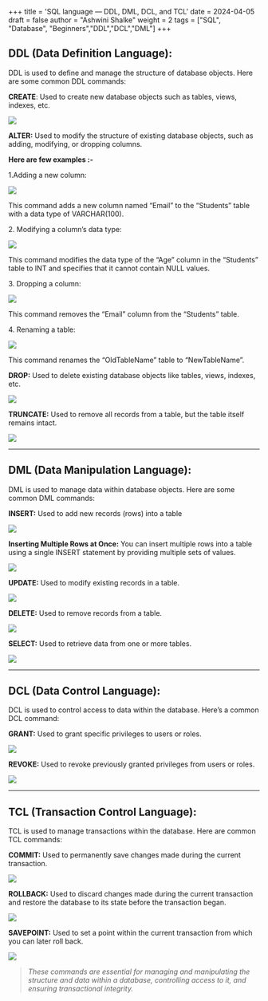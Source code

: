 +++
title = 'SQL language — DDL, DML, DCL, and TCL'
date = 2024-04-05
draft = false
author = "Ashwini Shalke"
weight = 2
tags = ["SQL", "Database", "Beginners","DDL","DCL","DML"]
+++

## DDL (Data Definition Language):

DDL is used to define and manage the structure of database objects. Here are some common DDL commands:

  

**CREATE**: Used to create new database objects such as tables, views, indexes, etc.

![](https://miro.medium.com/v2/resize:fit:1400/1*Mf9vT1po8ze3gWy8_zHVdw.png)

**ALTER:** Used to modify the structure of existing database objects, such as adding, modifying, or dropping columns.

**Here are few examples :-**

1.Adding a new column:

![](https://miro.medium.com/v2/resize:fit:1400/1*_St1Rak7m7KLCe4icjAkAg.png)

This command adds a new column named “Email” to the “Students” table with a data type of VARCHAR(100).

2\. Modifying a column’s data type:

![](https://miro.medium.com/v2/resize:fit:1400/1*pwv2wfs-Ac9M3l1d3NisrQ.png)

This command modifies the data type of the “Age” column in the “Students” table to INT and specifies that it cannot contain NULL values.

3\. Dropping a column:

![](https://miro.medium.com/v2/resize:fit:1400/1*rlVAOnh6HCNZviy6uofBbg.png)

This command removes the “Email” column from the “Students” table.

4\. Renaming a table:

![](https://miro.medium.com/v2/resize:fit:1400/1*wQNJddQxy2ig_eNlMgflnA.png)

This command renames the “OldTableName” table to “NewTableName”.

**DROP:** Used to delete existing database objects like tables, views, indexes, etc.

![](https://miro.medium.com/v2/resize:fit:1400/1*Kcx2oN6JauFZJiyxQWE5HA.png)

**TRUNCATE:** Used to remove all records from a table, but the table itself remains intact.

![](https://miro.medium.com/v2/resize:fit:1400/1*SW0iCaA7IXPA_7tzdoSw4A.png)

---

## DML (Data Manipulation Language):

DML is used to manage data within database objects. Here are some common DML commands:

  

**INSERT:** Used to add new records (rows) into a table

![](https://miro.medium.com/v2/resize:fit:1400/1*0Vz9rvChheOS2o147QVoWQ.png)

**Inserting Multiple Rows at Once:** You can insert multiple rows into a table using a single INSERT statement by providing multiple sets of values.

![](https://miro.medium.com/v2/resize:fit:1400/1*jfGgIHJXz_dW6ZPvDJDQ0Q.png)

**UPDATE:** Used to modify existing records in a table.

![](https://miro.medium.com/v2/resize:fit:1400/1*1YmpmEBKgO8l-Q0zjqqxDQ.png)

**DELETE:** Used to remove records from a table.

![](https://miro.medium.com/v2/resize:fit:1400/1*WLH6m70fMbbTHsaXqTKvzQ.png)

**SELECT:** Used to retrieve data from one or more tables.

![](https://miro.medium.com/v2/resize:fit:1400/1*f-oj-LQ4axCbg-QLbfxegA.png)

---

## DCL (Data Control Language):

DCL is used to control access to data within the database. Here’s a common DCL command:

  

**GRANT:** Used to grant specific privileges to users or roles.

![](https://miro.medium.com/v2/resize:fit:1400/1*UG0tvR8Yx7Bt2ngqyn7mdQ.png)

**REVOKE:** Used to revoke previously granted privileges from users or roles.

![](https://miro.medium.com/v2/resize:fit:1400/1*WjyzpBcAn7GoOCCS6zTU0Q.png)

---

## TCL (Transaction Control Language):

TCL is used to manage transactions within the database. Here are common TCL commands:

  

**COMMIT:** Used to permanently save changes made during the current transaction.

![](https://miro.medium.com/v2/resize:fit:1400/1*xSzFsov45nmDzrjJFI5utw.png)

**ROLLBACK:** Used to discard changes made during the current transaction and restore the database to its state before the transaction began.

![](https://miro.medium.com/v2/resize:fit:1400/1*UHA3a-xXUKEXUBnwYhB8Rw.png)

**SAVEPOINT:** Used to set a point within the current transaction from which you can later roll back.


![](https://miro.medium.com/v2/resize:fit:1400/1*EMkGSbkRFp_cF41Ljk9Oxw.png)


> _These commands are essential for managing and manipulating the structure and data within a database, controlling access to it, and ensuring transactional integrity._
